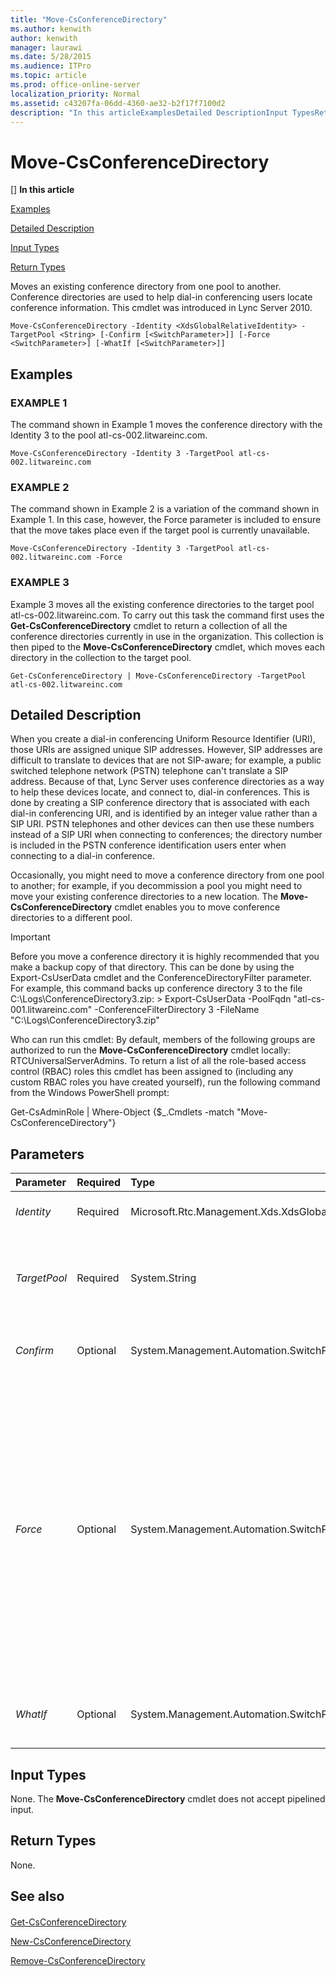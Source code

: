 ```yaml
---
title: "Move-CsConferenceDirectory"
ms.author: kenwith
author: kenwith
manager: laurawi
ms.date: 5/28/2015
ms.audience: ITPro
ms.topic: article
ms.prod: office-online-server
localization_priority: Normal
ms.assetid: c43207fa-06dd-4360-ae32-b2f17f7100d2
description: "In this articleExamplesDetailed DescriptionInput TypesReturn Types"
---
```


# Move-CsConferenceDirectory
[]
 **In this article**
  
[Examples](#sectionSection0)
  
[Detailed Description](#sectionSection1)
  
[Input Types](#sectionSection2)
  
[Return Types](#sectionSection3)
  
Moves an existing conference directory from one pool to another. Conference directories are used to help dial-in conferencing users locate conference information. This cmdlet was introduced in Lync Server 2010.
  
```
Move-CsConferenceDirectory -Identity <XdsGlobalRelativeIdentity> -TargetPool <String> [-Confirm [<SwitchParameter>]] [-Force <SwitchParameter>] [-WhatIf [<SwitchParameter>]]
```

## Examples
<a name="sectionSection0"> </a>

### EXAMPLE 1

The command shown in Example 1 moves the conference directory with the Identity 3 to the pool atl-cs-002.litwareinc.com.
  
```
Move-CsConferenceDirectory -Identity 3 -TargetPool atl-cs-002.litwareinc.com
```

### EXAMPLE 2

The command shown in Example 2 is a variation of the command shown in Example 1. In this case, however, the Force parameter is included to ensure that the move takes place even if the target pool is currently unavailable.
  
```
Move-CsConferenceDirectory -Identity 3 -TargetPool atl-cs-002.litwareinc.com -Force
```

### EXAMPLE 3

Example 3 moves all the existing conference directories to the target pool atl-cs-002.litwareinc.com. To carry out this task the command first uses the **Get-CsConferenceDirectory** cmdlet to return a collection of all the conference directories currently in use in the organization. This collection is then piped to the **Move-CsConferenceDirectory** cmdlet, which moves each directory in the collection to the target pool. 
  
```
Get-CsConferenceDirectory | Move-CsConferenceDirectory -TargetPool atl-cs-002.litwareinc.com 
```

## Detailed Description
<a name="sectionSection1"> </a>

When you create a dial-in conferencing Uniform Resource Identifier (URI), those URIs are assigned unique SIP addresses. However, SIP addresses are difficult to translate to devices that are not SIP-aware; for example, a public switched telephone network (PSTN) telephone can't translate a SIP address. Because of that, Lync Server uses conference directories as a way to help these devices locate, and connect to, dial-in conferences. This is done by creating a SIP conference directory that is associated with each dial-in conferencing URI, and is identified by an integer value rather than a SIP URI. PSTN telephones and other devices can then use these numbers instead of a SIP URI when connecting to conferences; the directory number is included in the PSTN conference identification users enter when connecting to a dial-in conference.
  
Occasionally, you might need to move a conference directory from one pool to another; for example, if you decommission a pool you might need to move your existing conference directories to a new location. The **Move-CsConferenceDirectory** cmdlet enables you to move conference directories to a different pool. 
  
> [!IMPORTANT]
> Before you move a conference directory it is highly recommended that you make a backup copy of that directory. This can be done by using the Export-CsUserData cmdlet and the ConferenceDirectoryFilter parameter. For example, this command backs up conference directory 3 to the file C:\Logs\ConferenceDirectory3.zip: > Export-CsUserData -PoolFqdn "atl-cs-001.litwareinc.com" -ConferenceFilterDirectory 3 -FileName "C:\Logs\ConferenceDirectory3.zip" 
  
Who can run this cmdlet: By default, members of the following groups are authorized to run the **Move-CsConferenceDirectory** cmdlet locally: RTCUniversalServerAdmins. To return a list of all the role-based access control (RBAC) roles this cmdlet has been assigned to (including any custom RBAC roles you have created yourself), run the following command from the Windows PowerShell prompt: 
  
Get-CsAdminRole | Where-Object {$_.Cmdlets -match "Move-CsConferenceDirectory"}
  
## Parameters
<a name="sectionSection1"> </a>

|**Parameter**|**Required**|**Type**|**Description**|
|:-----|:-----|:-----|:-----|
| _Identity_ <br/> |Required  <br/> |Microsoft.Rtc.Management.Xds.XdsGlobalRelativeIdentity  <br/> |Numeric identity of the conference directory to be moved.  <br/> |
| _TargetPool_ <br/> |Required  <br/> |System.String  <br/> |Fully qualified domain name (FQDN) of the pool where the conference directory is to be moved. For example: -Identity atl-cs-002.litwareinc.com.  <br/> |
| _Confirm_ <br/> |Optional  <br/> |System.Management.Automation.SwitchParameter  <br/> |Prompts you for confirmation before executing the command.  <br/> |
| _Force_ <br/> |Optional  <br/> |System.Management.Automation.SwitchParameter  <br/> |When present, moves the conference directory even if the target pool is currently unavailable. By default, the **Move-CsConferenceDirectory** cmdlet will not move directories if the target pool cannot be contacted.  <br/> Before running the **Move-CsConferenceDirectory** cmdlet, note that if you use the -Force parameter, the dial-in code for existing meetings will be lost. Users will still be able to join meetings using a Lync client, but unable to dial-in to meetings by phone dial in.  <br/> |
| _WhatIf_ <br/> |Optional  <br/> |System.Management.Automation.SwitchParameter  <br/> |Describes what would happen if you executed the command without actually executing the command.  <br/> |
   
## Input Types
<a name="sectionSection2"> </a>

None. The **Move-CsConferenceDirectory** cmdlet does not accept pipelined input. 
  
## Return Types
<a name="sectionSection3"> </a>

None.
  
## See also
<a name="sectionSection3"> </a>

#### 

[Get-CsConferenceDirectory](get-csconferencedirectory.md)
  
[New-CsConferenceDirectory](new-csconferencedirectory.md)
  
[Remove-CsConferenceDirectory](remove-csconferencedirectory.md)


